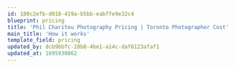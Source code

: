 ```yaml
---
id: 180c2efb-d018-419a-b5bb-eabffe9e32c4
blueprint: pricing
title: 'Phil Charitou Photography Pricing | Toronto Photographer Cost'
main_title: 'How it works'
template_field: pricing
updated_by: dcb9bbfc-28b8-4be1-a14c-daf6123afaf1
updated_at: 1695930862
---
```

